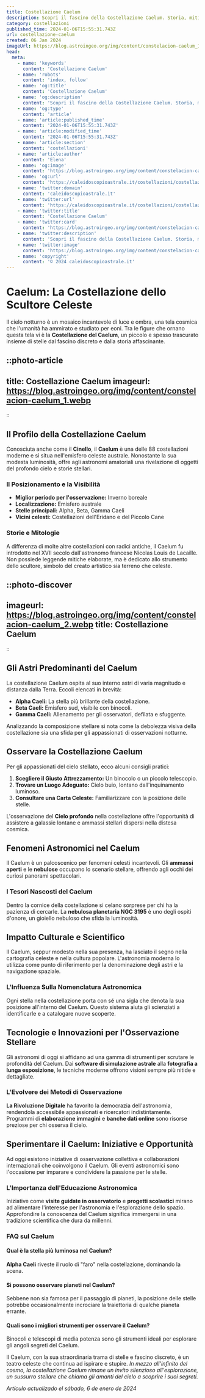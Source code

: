 ```yaml
---
title: Costellazione Caelum
description: Scopri il fascino della Costellazione Caelum. Storia, miti e come osservarla nel cielo. Guida essenziale per astrofili.
category: costellazioni
published_time: 2024-01-06T15:55:31.743Z
url: costellazione-caelum
created: 06 Jan 2024
imageUrl: https://blog.astroingeo.org/img/content/constelacion-caelum_1.webp
head:
  meta:
    - name: 'keywords'
      content: 'Costellazione Caelum'
    - name: 'robots'
      content: 'index, follow'
    - name: 'og:title'
      content: 'Costellazione Caelum'
    - name: 'og:description'
      content: 'Scopri il fascino della Costellazione Caelum. Storia, miti e come osservarla nel cielo. Guida essenziale per astrofili.'
    - name: 'og:type'
      content: 'article'
    - name: 'article:published_time'
      content: '2024-01-06T15:55:31.743Z'
    - name: 'article:modified_time'
      content: '2024-01-06T15:55:31.743Z'
    - name: 'article:section'
      content: 'costellazioni'
    - name: 'article:author'
      content: 'Elena'
    - name: 'og:image'
      content: 'https://blog.astroingeo.org/img/content/constelacion-caelum_1.webp'
    - name: 'og:url'
      content: 'https://caleidoscopioastrale.it/costellazioni/costellazione-caelum'
    - name: 'twitter:domain'
      content: 'caleidoscopioastrale.it'
    - name: 'twitter:url'
      content: 'https://caleidoscopioastrale.it/costellazioni/costellazione-caelum'
    - name: 'twitter:title'
      content: 'Costellazione Caelum'
    - name: 'twitter:card'
      content: 'https://blog.astroingeo.org/img/content/constelacion-caelum_1.webp'
    - name: 'twitter:description'
      content: 'Scopri il fascino della Costellazione Caelum. Storia, miti e come osservarla nel cielo. Guida essenziale per astrofili.'
    - name: 'twitter:image'
      content: 'https://blog.astroingeo.org/img/content/constelacion-caelum_1.webp'
    - name: 'copyright'
      content: '© 2024 caleidoscopioastrale.it'
---
```

# Caelum: La Costellazione dello Scultore Celeste

Il cielo notturno è un mosaico incantevole di luce e ombra, una tela cosmica che l'umanità ha ammirato e studiato per eoni. Tra le figure che ornano questa tela vi è la **Costellazione del Caelum**, un piccolo e spesso trascurato insieme di stelle dal fascino discreto e dalla storia affascinante.

::photo-article
---
title: Costellazione Caelum
imageurl: https://blog.astroingeo.org/img/content/constelacion-caelum_1.webp
---
::

## Il Profilo della Costellazione Caelum

Conosciuta anche come il **Cinello**, il **Caelum** è una delle 88 costellazioni moderne e si situa nell'emisfero celeste australe. Nonostante la sua modesta luminosità, offre agli astronomi amatoriali una rivelazione di oggetti del profondo cielo e storie stellari.

### Il Posizionamento e la Visibilità

- **Miglior periodo per l'osservazione:** Inverno boreale
- **Localizzazione:** Emisfero australe
- **Stelle principali:** Alpha, Beta, Gamma Caeli
- **Vicini celesti:** Costellazioni dell'Eridano e del Piccolo Cane

### Storie e Mitologie

A differenza di molte altre costellazioni con radici antiche, il Caelum fu introdotto nel XVII secolo dall'astronomo francese Nicolas Louis de Lacaille. Non possiede leggende mitiche elaborate, ma è dedicato allo strumento dello scultore, simbolo del creato artistico sia terreno che celeste.

::photo-discover
---
imageurl: https://blog.astroingeo.org/img/content/constelacion-caelum_2.webp
title: Costellazione Caelum
---
::

## Gli Astri Predominanti del Caelum

La costellazione Caelum ospita al suo interno astri di varia magnitudo e distanza dalla Terra. Eccoli elencati in brevità:

- **Alpha Caeli:** La stella più brillante della costellazione.
- **Beta Caeli:** Emisfero sud, visibile con binocoli.
- **Gamma Caeli:** Allenamento per gli osservatori, defilata e sfuggente.

Analizzando la composizione stellare si nota come la debolezza visiva della costellazione sia una sfida per gli appassionati di osservazioni notturne.

## Osservare la Costellazione Caelum

Per gli appassionati del cielo stellato, ecco alcuni consigli pratici:

1. **Scegliere il Giusto Attrezzamento:** Un binocolo o un piccolo telescopio.
2. **Trovare un Luogo Adeguato:** Cielo buio, lontano dall'inquinamento luminoso.
3. **Consultare una Carta Celeste:** Familiarizzare con la posizione delle stelle.

L'osservazione del **Cielo profondo** nella costellazione offre l'opportunità di assistere a galassie lontane e ammassi stellari dispersi nella distesa cosmica.

## Fenomeni Astronomici nel Caelum

Il Caelum è un palcoscenico per fenomeni celesti incantevoli. Gli **ammassi aperti** e le **nebulose** occupano lo scenario stellare, offrendo agli occhi dei curiosi panorami spettacolari.

### I Tesori Nascosti del Caelum

Dentro la cornice della costellazione si celano sorprese per chi ha la pazienza di cercarle. La **nebulosa planetaria NGC 3195** è uno degli ospiti d'onore, un gioiello nebuloso che sfida la luminosità.

## Impatto Culturale e Scientifico

Il Caelum, seppur modesto nella sua presenza, ha lasciato il segno nella cartografia celeste e nella cultura popolare. L'astronomia moderna lo utilizza come punto di riferimento per la denominazione degli astri e la navigazione spaziale.

### L'Influenza Sulla Nomenclatura Astronomica

Ogni stella nella costellazione porta con sé una sigla che denota la sua posizione all'interno del Caelum. Questo sistema aiuta gli scienziati a identificarle e a catalogare nuove scoperte.

## Tecnologie e Innovazioni per l'Osservazione Stellare

Gli astronomi di oggi si affidano ad una gamma di strumenti per scrutare le profondità del Caelum. Dai **software di simulazione astrale** alla **fotografia a lunga esposizione**, le tecniche moderne offrono visioni sempre più nitide e dettagliate.

### L'Evolvere dei Metodi di Osservazione

**La Rivoluzione Digitale** ha favorito la democrazia dell'astronomia, rendendola accessibile appassionati e ricercatori indistintamente. Programmi di **elaborazione immagini** e **banche dati online** sono risorse preziose per chi osserva il cielo.

## Sperimentare il Caelum: Iniziative e Opportunità

Ad oggi esistono iniziative di osservazione collettiva e collaborazioni internazionali che coinvolgono il Caelum. Gli eventi astronomici sono l'occasione per imparare e condividere la passione per le stelle.

### L'Importanza dell'Educazione Astronomica

Iniziative come **visite guidate in osservatorio** e **progetti scolastici** mirano ad alimentare l'interesse per l'astronomia e l'esplorazione dello spazio. Approfondire la conoscenza del Caelum significa immergersi in una tradizione scientifica che dura da millenni.

### FAQ sul Caelum

#### Qual è la stella più luminosa nel Caelum?
**Alpha Caeli** riveste il ruolo di "faro" nella costellazione, dominando la scena.

#### Si possono osservare pianeti nel Caelum?
Sebbene non sia famosa per il passaggio di pianeti, la posizione delle stelle potrebbe occasionalmente incrociare la traiettoria di qualche pianeta errante.

#### Quali sono i migliori strumenti per osservare il Caelum?
Binocoli e telescopi di media potenza sono gli strumenti ideali per esplorare gli angoli segreti del Caelum.

Il Caelum, con la sua straordinaria trama di stelle e fascino discreto, è un teatro celeste che continua ad ispirare e stupire. *In mezzo all'infinito del cosmo, la costellazione Caelum rimane un invito silenzioso all'esplorazione, un sussurro stellare che chiama gli amanti del cielo a scoprire i suoi segreti.*

_Artículo actualizado el sábado, 6 de enero de 2024_